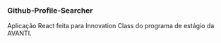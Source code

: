 ### Github-Profile-Searcher
Aplicação React feita para Innovation Class do programa de estágio da AVANTI.
